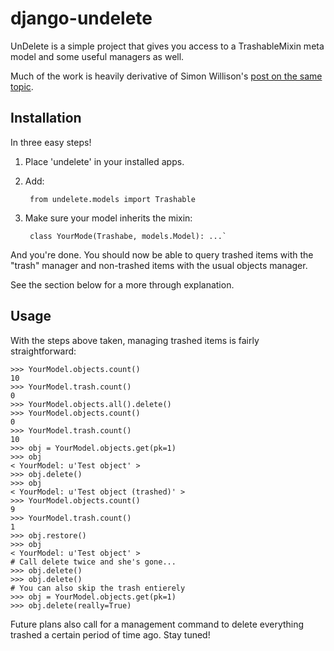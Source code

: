 django-undelete
================

UnDelete is a simple project that gives you access to a TrashableMixin meta model and some useful managers as well.

Much of the work is heavily derivative of Simon Willison's [post on the same topic](http://ltslashgt.com/2007/07/18/undelete-in-django/).

Installation
-------------

In three easy steps!

1. Place 'undelete' in your installed apps.
2. Add:

        from undelete.models import Trashable

3. Make sure your model inherits the mixin: 

        class YourMode(Trashabe, models.Model): ...`   

And you're done. You should now be able to query trashed items with the "trash" manager and non-trashed items with the usual objects manager.

See the section below for a more through explanation.

Usage
------

With the steps above taken, managing trashed items is fairly straightforward:

    >>> YourModel.objects.count()
    10
    >>> YourModel.trash.count()
    0
    >>> YourModel.objects.all().delete()
    >>> YourModel.objects.count()
    0
    >>> YourModel.trash.count()
    10
    >>> obj = YourModel.objects.get(pk=1)
    >>> obj
    < YourModel: u'Test object' >
    >>> obj.delete()
    >>> obj
    < YourModel: u'Test object (trashed)' >
    >>> YourModel.objects.count()
    9
    >>> YourModel.trash.count()
    1
    >>> obj.restore()
    >>> obj
    < YourModel: u'Test object' >
    # Call delete twice and she's gone...
    >>> obj.delete()
    >>> obj.delete()
    # You can also skip the trash entierely
    >>> obj = YourModel.objects.get(pk=1)
    >>> obj.delete(really=True)

Future plans also call for a management command to delete everything trashed a certain period of time ago. Stay tuned!
